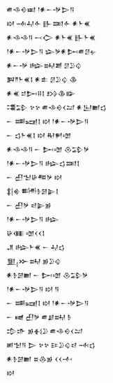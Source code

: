 <div class='block'>
<div class='line'>𒌑𒈾𒀪𒀜 𒁹𒀭𒀸𒋩𒆕𒀀</div>
<div class='line'>𒊭 𒁄𒄷𒅆 𒃲𒌅𒅆 𒀭𒈨𒌍</div>
<div class='line'>𒀭𒈾𒈾𒀀 𒁁𒀖 𒀭𒈨𒌍 𒃲𒈨𒌍</div>
<div class='line'>𒁹𒀭𒀸𒋩𒆕𒀀 𒇽𒃻𒀭𒄖𒌑𒆪𒉡</div>
<div class='line'>𒀭𒀸𒋩 𒈗𒊻𒋢 𒆪𒊒𒌒</div>
<div class='line'>𒀉𒈫𒈨𒌍𒋙 𒀭𒉺 𒆪𒊒𒌒 𒆠</div>
<div class='line'>𒀭𒌍 𒄑𒄖𒍝𒋙 𒋳𒆠𒅔</div>
<div class='line'>𒃮𒁉 𒆳𒆳 𒌑𒈾𒀪𒌋𒁺 𒀭𒌨𒆤𒌓</div>
<div class='line'>𒀸 𒌁𒍢𒋙 𒊭 𒁹𒀭𒀸𒋩𒆕𒀀</div>
<div class='line'>𒀸 𒌓𒈨𒌍𒋙 𒊭 𒊑𒂍𒌝</div>
<div class='line'>𒀭𒈾𒈾𒀀 𒀸 𒄖𒌝 𒊮𒁉𒃻</div>
<div class='line'>𒁹𒀭𒀸𒋩𒆕𒀀 𒈗𒌓𒌅𒋙</div>
<div class='line'>𒀸 𒌷𒈠𒄩𒍣𒃻 𒊭</div>
<div class='line'>𒈭𒄯 𒌦𒊩𒌆𒉌𒋙</div>
<div class='line'>𒀸 𒌷𒃻 𒁀𒉌𒂊</div>
<div class='line'>𒁹𒀭𒀸𒋩𒆕𒀀 𒈗</div>
<div class='line'>𒄩𒈪 𒌝𒌋𒌋𒋙</div>
<div class='line'>𒂗 𒈗𒈨𒌍 𒀸 𒄷𒌓</div>
<div class='line'>𒅅𒁍𒊻 𒂊𒊒𒌒</div>
<div class='line'>𒀭𒊩𒌆𒆤 𒀸 𒄖𒌝 𒊮𒁉𒃻</div>
<div class='line'>𒁹𒀭𒀸𒋩𒆕𒀀 𒊭 𒀀</div>
<div class='line'>𒀸 𒌁𒍢𒋙 𒊭 𒁹𒀭𒀸𒋩𒆕𒀀</div>
<div class='line'>𒀸 𒉠 𒌷𒃻 𒌑𒋗𒊻 𒊩</div>
<div class='line'>𒄠𒈥 𒂊𒈬𒊒 𒌑𒈾𒀪𒌋𒁺</div>
<div class='line'>𒅖𒈠𒀀 𒆕 𒆳𒆳 𒄿𒊒𒌒𒁀 𒁄𒌓</div>
<div class='line'>𒀭𒊩𒌆𒆤 𒊺𒁲𒂊 𒌋𒌋𒋾</div>
<div class='line'>𒊭</div>
</div>